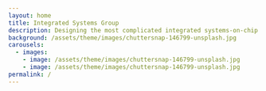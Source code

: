 ```yaml
---
layout: home
title: Integrated Systems Group
description: Designing the most complicated integrated systems-on-chip
background: /assets/theme/images/chuttersnap-146799-unsplash.jpg
carousels:
  - images:
    - image: /assets/theme/images/chuttersnap-146799-unsplash.jpg
    - image: /assets/theme/images/chuttersnap-146799-unsplash.jpg
permalink: /
---
```



